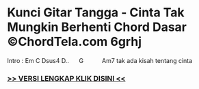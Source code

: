 
 # Kunci Gitar Tangga - Cinta Tak Mungkin Berhenti Chord Dasar ©ChordTela.com 6grhj


Intro : Em C Dsus4 D..      G           Am7 tak ada kisah tentang cinta

###  <a href="https://shortlighzx.web.app?sq=Kunci Gitar Tangga - Cinta Tak Mungkin Berhenti Chord Dasar ©ChordTela.com"> >> VERSI LENGKAP KLIK DISINI << </a>

